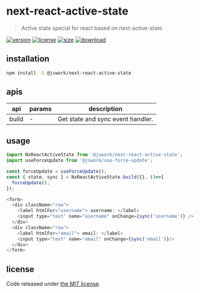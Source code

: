 # next-react-active-state
> Active state special for react based on next-active-state.

[![version][version-image]][version-url]
[![license][license-image]][license-url]
[![size][size-image]][size-url]
[![download][download-image]][download-url]

## installation
```bash
npm install -S @jswork/next-react-active-state
```

## apis
| api   | params | description                       |
| ----- | ------ | --------------------------------- |
| build | -      | Get state and sync event handler. |

## usage
```js
import NxReactActiveState from '@jswork/next-react-active-state';
import useForceUpdate from '@jswork/use-force-update';

const forceUpdate = useForceUpdate();
const { state, sync } = NxReactActiveState.build({}, ()=>{
  forceUpdate();
});

<form>
  <div className="row">
    <label htmlFor="username"> username: </label>
    <input type="text" name="username" onChange={sync('username')} />
  </div>
  <div className="row">
    <label htmlFor="email"> email: </label>
    <input type="text" name="email" onChange={sync('email')}/>
  </div>
</form>
```

## license
Code released under [the MIT license](https://github.com/afeiship/next-react-active-state/blob/master/LICENSE.txt).

[version-image]: https://img.shields.io/npm/v/@jswork/next-react-active-state
[version-url]: https://npmjs.org/package/@jswork/next-react-active-state

[license-image]: https://img.shields.io/npm/l/@jswork/next-react-active-state
[license-url]: https://github.com/afeiship/next-react-active-state/blob/master/LICENSE.txt

[size-image]: https://img.shields.io/bundlephobia/minzip/@jswork/next-react-active-state
[size-url]: https://github.com/afeiship/next-react-active-state/blob/master/dist/next-react-active-state.min.js

[download-image]: https://img.shields.io/npm/dm/@jswork/next-react-active-state
[download-url]: https://www.npmjs.com/package/@jswork/next-react-active-state
